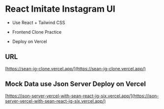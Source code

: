 # React Imitate Instagram UI

- Use React + Tailwind CSS

- Frontend Clone Practice

- Deploy on Vercel

## URL

[https://sean-ig-clone.vercel.app/](https://sean-ig-clone.vercel.app/)

## Mock Data use Json Server Deploy on Vercel

[https://json-server-vercel-with-sean-react-ig-six.vercel.app/](https://json-server-vercel-with-sean-react-ig-six.vercel.app/)
